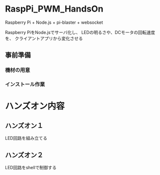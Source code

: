 # RaspPi_PWM_HandsOn
Raspberry Pi + Node.js + pi-blaster + websocket

Raspberry PiをNode.jsでサーバ化し、
LEDの明るさや、DCモータの回転速度を、
クライアントアプリから変化させる

## 事前準備
### 機材の用意
### インストール作業

# ハンズオン内容

## ハンズオン１
LED回路を組み立てる

## ハンズオン２
LED回路をshellで制御する
